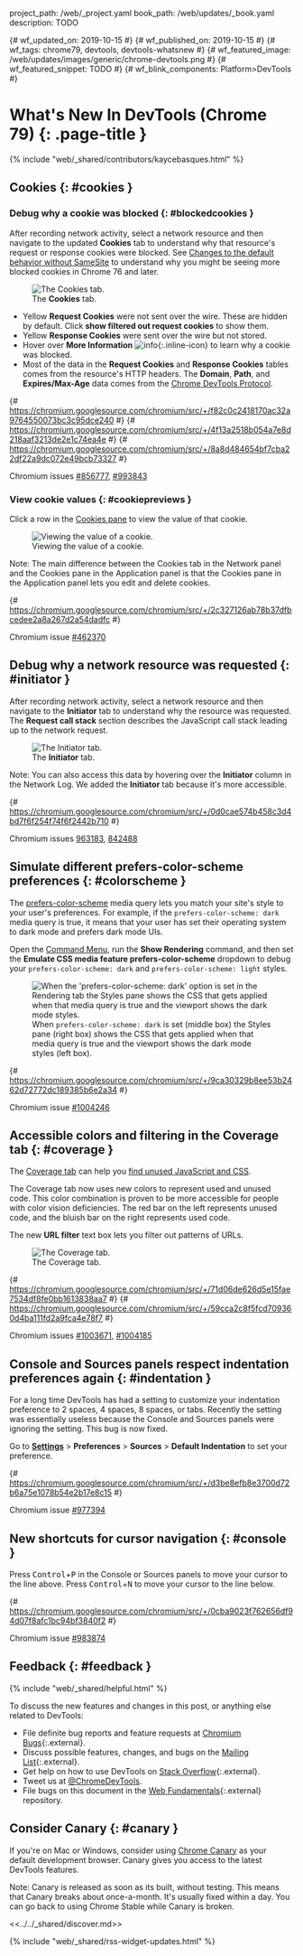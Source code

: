 project_path: /web/_project.yaml
book_path: /web/updates/_book.yaml
description: TODO

{# wf_updated_on: 2019-10-15 #}
{# wf_published_on: 2019-10-15 #}
{# wf_tags: chrome79, devtools, devtools-whatsnew #}
{# wf_featured_image: /web/updates/images/generic/chrome-devtools.png #}
{# wf_featured_snippet: TODO #}
{# wf_blink_components: Platform>DevTools #}

# What's New In DevTools (Chrome 79) {: .page-title }

{% include "web/_shared/contributors/kaycebasques.html" %}

## Cookies {: #cookies }

### Debug why a cookie was blocked {: #blockedcookies }

After recording network activity, select a network resource and then navigate to the updated
**Cookies** tab to understand why that resource's request or response cookies were blocked.
See [Changes to the default behavior without SameSite][samesite] to understand
why you might be seeing more blocked cookies in Chrome 76 and later.

[samesite]: https://web.dev/samesite-cookies-explained#changes-to-the-default-behavior-without-samesite

<figure>
  <img src="../../images/2019/10/cookiestab.png"
       alt="The Cookies tab."/>
  <figcaption>
    The <b>Cookies</b> tab.
  </figcaption>
</figure>

* Yellow **Request Cookies** were not sent over the wire. These are hidden
  by default. Click **show filtered out request cookies** to show them.
* Yellow **Response Cookies** were sent over the wire but not stored.
* Hover over **More Information** ![info][info]{:.inline-icon} to learn why a cookie was
  blocked.
* Most of the data in the **Request Cookies** and **Response Cookies** tables comes from
  the resource's HTTP headers. The **Domain**, **Path**, and **Expires/Max-Age** data comes
  from the [Chrome DevTools Protocol](https://chromedevtools.github.io/devtools-protocol/).

[info]: ../../images/2019/10/info.png

{# https://chromium.googlesource.com/chromium/src/+/f82c0c2418170ac32a9764550073bc3c95dce240 #}
{# https://chromium.googlesource.com/chromium/src/+/4f13a2518b054a7e8d218aaf3213de2e1c74ea4e #}
{# https://chromium.googlesource.com/chromium/src/+/8a8d484654bf7cba22df22a9dc072e49bcb73327 #}

Chromium issues [#856777](https://crbug.com/856777), [#993843](https://crbug.com/993843)

### View cookie values {: #cookiepreviews }

Click a row in the [Cookies pane](/web/tools/chrome-devtools/storage/cookies) to view the
value of that cookie.

<figure>
  <img src="../../images/2019/10/cookievalues.png"
       alt="Viewing the value of a cookie."/>
  <figcaption>
    Viewing the value of a cookie.
  </figcaption>
</figure>

Note: The main difference between the Cookies tab in the Network panel and the Cookies
pane in the Application panel is that the Cookies pane in the Application panel lets you
edit and delete cookies.

{# https://chromium.googlesource.com/chromium/src/+/2c327126ab78b37dfbcedee2a8a267d2a54dadfc #}

Chromium issue [#462370](https://crbug.com/462370)

## Debug why a network resource was requested {: #initiator }

After recording network activity, select a network resource and then navigate to the
**Initiator** tab to understand why the resource was requested. The **Request call stack**
section describes the JavaScript call stack leading up to the network request.

<figure>
  <img src="../../images/2019/10/initiator.png"
       alt="The Initiator tab."/>
  <figcaption>
    The <b>Initiator</b> tab.
  </figcaption>
</figure>

Note: You can also access this data by hovering over the **Initiator** column in the Network
Log. We added the **Initiator** tab because it's more accessible.

{# https://chromium.googlesource.com/chromium/src/+/0d0cae574b458c3d4bd7f6f254f74f6f2442b710 #}

Chromium issues [963183](https://crbug.com/963183), [842488](https://crbug.com/842488)

## Simulate different prefers-color-scheme preferences {: #colorscheme }

The [prefers-color-scheme](https://web.dev/prefers-color-scheme) media query lets you match
your site's style to your user's preferences. For example, if the `prefers-color-scheme: dark`
media query is true, it means that your user has set their operating system to dark mode and
prefers dark mode UIs.

Open the [Command Menu](/web/tools/chrome-devtools/command-menu), run the **Show Rendering**
command, and then set the **Emulate CSS media feature prefers-color-scheme** dropdown to debug
your `prefers-color-scheme: dark` and `prefers-color-scheme: light` styles.

<figure>
  <img src="../../images/2019/10/colorscheme.png"
       alt="When the 'prefers-color-scheme: dark' option is set in the Rendering tab
            the Styles pane shows the CSS that gets applied when that media query is true
            and the viewport shows the dark mode styles."/>
  <figcaption>
    When <code>prefers-color-scheme: dark</code> is set (middle box) the Styles pane (right box)
    shows the CSS that gets applied when that media query is true and the viewport shows
    the dark mode styles (left box).
  </figcaption>
</figure>

{# https://chromium.googlesource.com/chromium/src/+/9ca30329b8ee53b2462d72772dc189385b6e2a34 #}

Chromium issue [#1004246](https://crbug.com/1004246)

## Accessible colors and filtering in the Coverage tab {: #coverage }

The [Coverage tab](/web/tools/chrome-devtools/coverage) can help you [find unused JavaScript and
CSS](https://web.dev/remove-unused-code/).

The Coverage tab now uses new colors to represent used and unused code. This color combination
is proven to be more accessible for people with color vision deficiencies. The red bar on the left
represents unused code, and the bluish bar on the right represents used code.

The new **URL filter** text box lets you filter out patterns of URLs.

<figure>
  <img src="../../images/2019/10/coverage.png"
       alt="The Coverage tab."/>
  <figcaption>
    The Coverage tab.
  </figcaption>
</figure>

{# https://chromium.googlesource.com/chromium/src/+/71d06de626d5e15fae7534df8fe0bb1613838aa7 #}
{# https://chromium.googlesource.com/chromium/src/+/59cca2c8f5fcd709360d4ba111fd2a9fca4e78f7 #}

Chromium issues [#1003671](https://crbug.com/1003671), [#1004185](https://crbug.com/1004185)

## Console and Sources panels respect indentation preferences again {: #indentation }

For a long time DevTools has had a setting to customize your indentation preference
to 2 spaces, 4 spaces, 8 spaces, or tabs. Recently the setting was essentially useless because
the Console and Sources panels were ignoring the setting. This bug is now fixed.

Go to [**Settings**](/web/tools/chrome-devtools/customize#settings) > **Preferences** >
**Sources** > **Default Indentation** to set your preference.

{# https://chromium.googlesource.com/chromium/src/+/d3be8efb8e3700d72b6a75e1078b54e2b17e8c15 #}

Chromium issue [#977394](https://crbug.com/977394)

## New shortcuts for cursor navigation {: #console }

Press <kbd>Control</kbd>+<kbd>P</kbd> in the Console or Sources panels to move your cursor to
the line above. Press <kbd>Control</kbd>+<kbd>N</kbd> to move your cursor to the line below. 

{# https://chromium.googlesource.com/chromium/src/+/0cba9023f762656df94d07f8afc1bc94bf3840f2 #}

Chromium issue [#983874](https://crbug.com/983874)

## Feedback {: #feedback }

[ML]: https://groups.google.com/forum/#!forum/google-chrome-developer-tools
[WF]: https://github.com/google/webfundamentals/issues/new
[SO]: https://stackoverflow.com/questions/tagged/google-chrome-devtools

{% include "web/_shared/helpful.html" %}

To discuss the new features and changes in this post, or anything else related to DevTools:

* File definite bug reports and feature requests at [Chromium Bugs](https://crbug.com){:.external}.
* Discuss possible features, changes, and bugs on the [Mailing List][ML]{:.external}.
* Get help on how to use DevTools on [Stack Overflow][SO]{:.external}.
* Tweet us at [@ChromeDevTools](https://twitter.com/chromedevtools).
* File bugs on this document in the [Web Fundamentals][WF]{:.external} repository.

## Consider Canary {: #canary }

[canary]: https://www.google.com/chrome/browser/canary.html

If you're on Mac or Windows, consider using [Chrome Canary][canary] as your default
development browser. Canary gives you access to the latest DevTools features.

Note: Canary is released as soon as its built, without testing. This means that Canary
breaks about once-a-month. It's usually fixed within a day. You can go back to using Chrome
Stable while Canary is broken.

<<../../_shared/discover.md>>

{% include "web/_shared/rss-widget-updates.html" %}
